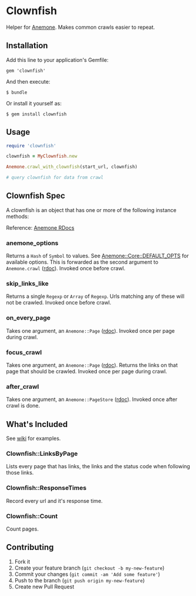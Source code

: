 # Clownfish

Helper for [Anemone](http://anemone.rubyforge.org/). Makes common crawls easier to repeat.

## Installation

Add this line to your application's Gemfile:

    gem 'clownfish'

And then execute:

    $ bundle

Or install it yourself as:

    $ gem install clownfish

## Usage

```ruby
require 'clownfish'

clownfish = MyClownfish.new

Anemone.crawl_with_clownfish(start_url, clownfish)

# query clownfish for data from crawl
```

## Clownfish Spec

A clownfish is an object that has one or more of the following instance methods:

Reference: [Anemone RDocs](http://anemone.rubyforge.org/doc/index.html)

### anemone_options

Returns a `Hash` of `Symbol` to values. See [Anemone::Core::DEFAULT_OPTS](http://git.io/wFmCfA) for available options.
This is forwarded as the second argument to `Anemone.crawl` ([rdoc](http://anemone.rubyforge.org/doc/classes/Anemone/Core.html)). Invoked once before crawl.

### skip_links_like

Returns a single `Regexp` or `Array` of `Regexp`. Urls matching any of these will not be crawled. Invoked once before crawl.

### on_every_page

Takes one argument, an `Anemone::Page` ([rdoc](http://anemone.rubyforge.org/doc/classes/Anemone/Page.html)). Invoked once per page during crawl.

### focus_crawl

Takes one argument, an `Anemone::Page` ([rdoc](http://anemone.rubyforge.org/doc/classes/Anemone/Page.html)). Returns the links on that page that should be crawled. Invoked once per page during crawl.

### after_crawl

Takes one argument, an `Anemone::PageStore` ([rdoc](http://anemone.rubyforge.org/doc/classes/Anemone/PageStore.html)). Invoked once after crawl is done.

## What's Included

See [wiki](https://github.com/psalaets/clownfish/wiki) for examples.

### Clownfish::LinksByPage

Lists every page that has links, the links and the status code when following those links.

### Clownfish::ResponseTimes

Record every url and it's response time.

### Clownfish::Count

Count pages.

## Contributing

1. Fork it
2. Create your feature branch (`git checkout -b my-new-feature`)
3. Commit your changes (`git commit -am 'Add some feature'`)
4. Push to the branch (`git push origin my-new-feature`)
5. Create new Pull Request
